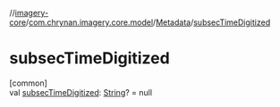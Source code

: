//[imagery-core](../../../index.md)/[com.chrynan.imagery.core.model](../index.md)/[Metadata](index.md)/[subsecTimeDigitized](subsec-time-digitized.md)

# subsecTimeDigitized

[common]\
val [subsecTimeDigitized](subsec-time-digitized.md): [String](https://kotlinlang.org/api/latest/jvm/stdlib/kotlin/-string/index.html)? = null
